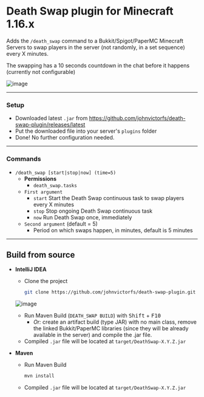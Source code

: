 # Death Swap plugin for Minecraft 1.16.x

Adds the `/death_swap` command to a Bukkit/Spigot/PaperMC Minecraft Servers to swap players in the server (not randomly, in a set sequence) every X minutes.

The swapping has a 10 seconds countdown in the chat before it happens (currently not configurable)

![image](https://user-images.githubusercontent.com/37747572/99858631-c49cba00-2b6c-11eb-8c69-c82efb03dc48.png)

---

### Setup

- Downloaded latest `.jar` from https://github.com/johnvictorfs/death-swap-plugin/releases/latest
- Put the downloaded file into your server's `plugins` folder
- Done! No further configuration needed.

---

### Commands

- `/death_swap [start|stop|now] (time=5)`
    - **Permissions**
        - `death_swap.tasks`
    - `First argument`
        - `start` Start the Death Swap continuous task to swap players every X minutes
        - `stop` Stop ongoing Death Swap continuous task
        - `now` Run Death Swap once, immediately
    - `Second argument` (default = 5)
        - Period on which swaps happen, in minutes, default is 5 minutes

---

## Build from source

- **IntelliJ IDEA**
    - Clone the project
        ```bash
        git clone https://github.com/johnvictorfs/death-swap-plugin.git
        ```

    ![image](https://user-images.githubusercontent.com/37747572/99855805-610f8e00-2b66-11eb-8379-6ae3591e8636.png)

    - Run Maven Build (`DEATH_SWAP BUILD`) with <kbd>Shift</kbd> + <kbd>F10</kbd>
        - *Or:* create an artifact build (type JAR) with no main class, remove the linked Bukkit/PaperMC libraries (since they will be already available in the server) and compile the .jar file.
    - Compiled `.jar` file will be located at `target/DeathSwap-X.Y.Z.jar`

- **Maven**
    - Run Maven Build
        ```bash
        mvn install
        ```
    - Compiled `.jar` file will be located at `target/DeathSwap-X.Y.Z.jar`


